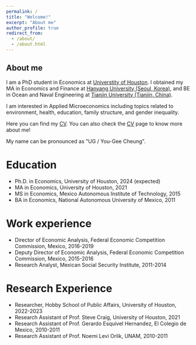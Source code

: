```yaml
---
permalink: /
title: "Welcome!"
excerpt: "About me"
author_profile: true
redirect_from:
  - /about/
  - /about.html
---
```


## About me

I am a PhD student in Economics at [Universtity of Houston](https://www.uh.edu/class/economics/). I obtained my MA in Economics and Finance at [Hanyang University (Seoul, Korea)](https://site.hanyang.ac.kr/web/econeng/home), and BE in Ocean and Naval Engineering at [Tianjin University (Tianjin, China)](http://www.tju.edu.cn/english/index.htm).

I am interested in Applied Microeconomics including topics related to environment, health, education, family structure, and gender inequality. 

Here you can find my <a href="/files/YujieZhang_CV.pdf">CV</a>. You can also check the [CV](https://yujiezhangecon.github.io/cv/) page to know more about me! 

My name can be pronounced as "UG / You-Gee Cheung". 

Education
======
* Ph.D. in Economics, University of Houston, 2024 (expected)
* MA in Economics, University of Houston, 2021
* MS in Economics, Mexico Autonomous Institute of Technology, 2015
* BA in Economics, National Autonomous University of Mexico, 2011

Work experience
======
* Director of Economic Analysis, Federal Economic Competition Commission, Mexico, 2016-2019
* Deputy Director of Economic Analysis, Federal Economic Competition Commission, Mexico, 2015-2016
* Research Analyst, Mexican Social Security Institute, 2011-2014

Research Experience
======
* Researcher, Hobby School of Public Affairs, University of Houston, 2022-2023
* Research Assistant of Prof. Steve Craig, University of Houston, 2021
* Research Assistant of Prof. Gerardo Esquivel Hernandez, El Colegio de Mexico, 2010-2011
* Research Assistant of Prof. Noemi Levi Orlik, UNAM, 2010-2011

